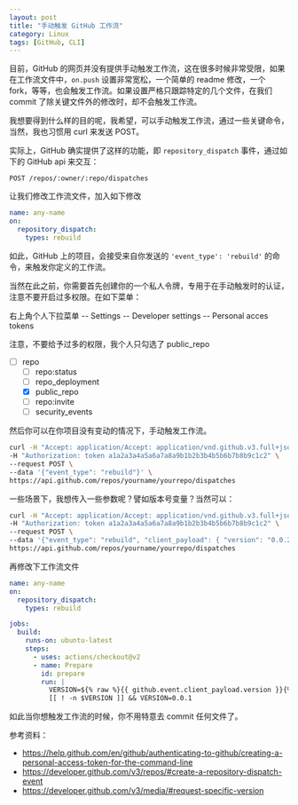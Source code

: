 ```yaml
---
layout: post
title: "手动触发 GitHub 工作流"
category: Linux
tags: [GitHub, CLI]
---
```


目前，GitHub 的网页并没有提供手动触发工作流，这在很多时候非常受限，如果在工作流文件中，`on.push` 设置非常宽松，一个简单的 readme 修改，一个 fork，等等，也会触发工作流。如果设置严格只跟踪特定的几个文件，在我们 commit 了除关键文件外的修改时，却不会触发工作流。

我想要得到什么样的目的呢，我希望，可以手动触发工作流，通过一些关键命令，当然，我也习惯用 curl 来发送 POST。

实际上，GitHub 确实提供了这样的功能，即 `repository_dispatch` 事件，通过如下的 GitHub api 来交互：

    POST /repos/:owner/:repo/dispatches

让我们修改工作流文件，加入如下修改

<!-- more -->

```yaml
name: any-name
on:
  repository_dispatch:
    types: rebuild
```

如此，GitHub 上的项目，会接受来自你发送的 `'event_type': 'rebuild'` 的命令，来触发你定义的工作流。

当然在此之前，你需要首先创建你的一个私人令牌，专用于在手动触发时的认证，注意不要开启过多权限。在如下菜单：

右上角个人下拉菜单 -- Settings -- Developer settings -- Personal acces tokens

注意，不要给予过多的权限，我个人只勾选了 public_repo


- [ ]  repo
    - [ ]  repo:status
    - [ ]  repo_deployment
    - [x]  public_repo
    - [ ]  repo:invite
    - [ ]  security_events

然后你可以在你项目没有变动的情况下，手动触发工作流。

```bash
curl -H "Accept: application/Accept: application/vnd.github.v3.full+json" \
-H "Authorization: token a1a2a3a4a5a6a7a8a9b1b2b3b4b5b6b7b8b9c1c2" \
--request POST \
--data '{"event_type": "rebuild"}' \
https://api.github.com/repos/yourname/yourrepo/dispatches
```

一些场景下，我想传入一些参数呢？譬如版本号变量？当然可以：

```bash
curl -H "Accept: application/Accept: application/vnd.github.v3.full+json" \
-H "Authorization: token a1a2a3a4a5a6a7a8a9b1b2b3b4b5b6b7b8b9c1c2" \
--request POST \
--data '{"event_type": "rebuild", "client_payload": { "version": "0.0.2"}}' \
https://api.github.com/repos/yourname/yourrepo/dispatches
```

再修改下工作流文件

```yaml
name: any-name
on:
  repository_dispatch:
    types: rebuild

jobs:
  build:
    runs-on: ubuntu-latest
    steps:
      - uses: actions/checkout@v2
      - name: Prepare
        id: prepare
        run: |
          VERSION=${% raw %}{{ github.event.client_payload.version }}{% endraw %}
          [[ ! -n $VERSION ]] && VERSION=0.0.1
```

如此当你想触发工作流的时候，你不用特意去 commit 任何文件了。

参考资料：

- <https://help.github.com/en/github/authenticating-to-github/creating-a-personal-access-token-for-the-command-line>
- <https://developer.github.com/v3/repos/#create-a-repository-dispatch-event>
- <https://developer.github.com/v3/media/#request-specific-version>
